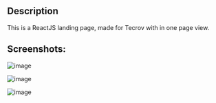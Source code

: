 ## Description
This is a ReactJS landing page, made for Tecrov with in one page view. 

## Screenshots:
![image](https://user-images.githubusercontent.com/88206626/165628234-760dadee-8b22-40d0-a3fb-258d54c423ce.png)

![image](https://user-images.githubusercontent.com/88206626/165628275-4587af57-505b-465a-b1e2-dbdb238e6c07.png)

![image](https://user-images.githubusercontent.com/88206626/165628313-2910474b-ca59-4ea5-8ea5-3dfd6ef2aa8b.png)


